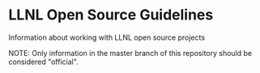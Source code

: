 # LLNL Open Source Guidelines

Information about working with LLNL open source projects

NOTE: Only information in the master branch of this repository should be considered "official".
